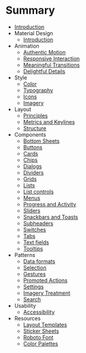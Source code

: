 # Summary

* [Introduction](README.md)
* Material Design 
   * [Introduction](material-design/introduction.md)
* Animation
   * [Authentic Motion](animation/authentic-motion.md)
   * [Responsive Interaction](animation/responsive-interaction.md)
   * [Meaningful Transitions](animation/meaningful-transitions.md)
   * [Delightful Details](animation/delightful-details.md)
* Style
   * [Color](style/color.md)
   * [Typography](style/typography.md)
   * [Icons](style/icons.md)
   * [Imagery](style/imagery.md)
* Layout
   * [Principles](layout/layout-principles.md)
   * [Metrics and Keylines](layout/metrics-and-keylines.md)
   * [Structure](layout/structure.md)
* Components
   * [Bottom Sheets](components/bottom-sheets.md)
   * [Buttons](components/buttons.md)
   * [Cards](components/cards.md)
   * [Chips](components/chips-tokens.md)
   * [Dialogs](components/dialogs.md)
   * [Dividers](components/dividers.md)
   * [Grids](components/grids.md)
   * [Lists](components/lists.md)
   * [List controls](components/list-controls.md)
   * [Menus](components/menus.md)
   * [Progress and Activity](components/progress-activity.md)
   * [Sliders](components/sliders.md)
   * [Snackbars and Toasts](components/snackbars-and-toasts.md)
   * [Subheaders](components/subheaders.md)
   * [Switches](components/switches.md)
   * [Tabs](components/tabs.md)
   * [Text fields](components/text-fields.md)
   * [Tooltips](components/tooltips.md)
* Patterns
   * [Data formats](data_formats.md)
   * [Selection](patterns/selection.md)
   * [Gestures](patterns/gestures.md)
   * [Promoted Actions](patterns/promoted-actions.md)
   * [Settings](patterns/settings.md)
   * [Imagery Treatment](patterns/imagery-treatment.md)
   * [Search](patterns/search.md)
* Usability
   * [Accessibility](usability/accessibility.md)
* Resources
   * [Layout Templates](resources/layout-templates.md)
   * [Sticker Sheets](resources/sticker-sheets.md)
   * [Roboto Font](resources/roboto-font.md)
   * [Color Palettes](resources/color-palettes.md)

